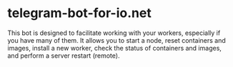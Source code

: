 # telegram-bot-for-io.net
This bot is designed to facilitate working with your workers, especially if you have many of them. It allows you to start a node, reset containers and images, install a new worker, check the status of containers and images, and perform a server restart (remote).
